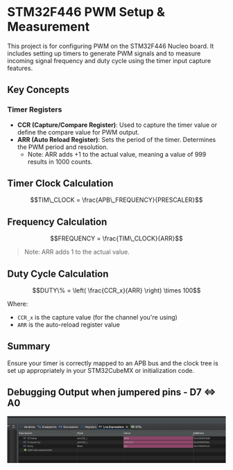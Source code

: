 # STM32F446 PWM Setup & Measurement

This project is for configuring PWM on the STM32F446 Nucleo board. It includes setting up timers to generate PWM signals and to measure incoming signal frequency and duty cycle using the timer input capture features.

## Key Concepts

### Timer Registers

- **CCR (Capture/Compare Register)**: Used to capture the timer value or define the compare value for PWM output.
- **ARR (Auto Reload Register)**: Sets the period of the timer. Determines the PWM period and resolution.
    - Note: ARR adds +1 to the actual value, meaning a value of 999 results in 1000 counts.


## Timer Clock Calculation

```math
TIM\_CLOCK = \frac{APB\_FREQUENCY}{PRESCALER}
```



## Frequency Calculation

```math
FREQUENCY = \frac{TIM\_CLOCK}{ARR}
```

> Note: ARR adds 1 to the actual value.


## Duty Cycle Calculation

```math
DUTY\% = \left( \frac{CCR_x}{ARR} \right) \times 100
```

Where:
- `CCR_x` is the capture value (for the channel you're using)
- `ARR` is the auto-reload register value


## Summary

Ensure your timer is correctly mapped to an APB bus and the clock tree is set up appropriately in your STM32CubeMX or initialization code.

## Debugging Output when jumpered pins -  **D7 <=> A0**

![alt text](image.png)